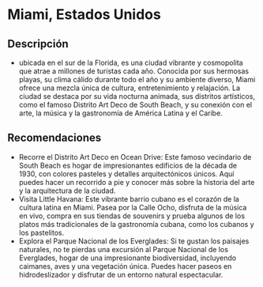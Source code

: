 # Miami, Estados Unidos

## Descripción
- ubicada en el sur de la Florida, es una ciudad vibrante y cosmopolita que atrae a millones de turistas cada año. Conocida por sus hermosas playas, su clima cálido durante todo el año y su ambiente diverso, Miami ofrece una mezcla única de cultura, entretenimiento y relajación. La ciudad se destaca por su vida nocturna animada, sus distritos artísticos, como el famoso Distrito Art Deco de South Beach, y su conexión con el arte, la música y la gastronomía de América Latina y el Caribe.

## Recomendaciones
- Recorre el Distrito Art Deco en Ocean Drive: Este famoso vecindario de South Beach es hogar de impresionantes edificios de la década de 1930, con colores pasteles y detalles arquitectónicos únicos. Aquí puedes hacer un recorrido a pie y conocer más sobre la historia del arte y la arquitectura de la ciudad.
- Visita Little Havana: Este vibrante barrio cubano es el corazón de la cultura latina en Miami. Pasea por la Calle Ocho, disfruta de la música en vivo, compra en sus tiendas de souvenirs y prueba algunos de los platos más tradicionales de la gastronomía cubana, como los cubanos y los pastelitos.
- Explora el Parque Nacional de los Everglades: Si te gustan los paisajes naturales, no te pierdas una excursión al Parque Nacional de los Everglades, hogar de una impresionante biodiversidad, incluyendo caimanes, aves y una vegetación única. Puedes hacer paseos en hidrodeslizador y disfrutar de un entorno natural espectacular.
